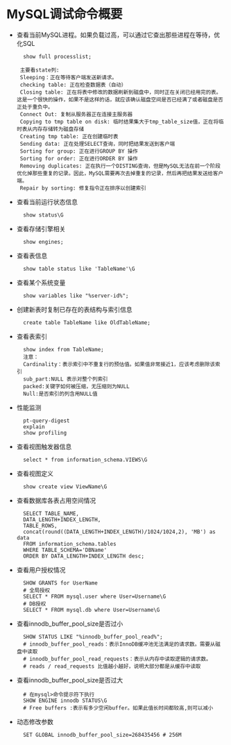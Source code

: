 # MySQL调试命令概要

- 查看当前MySQL进程。如果负载过高，可以通过它查出那些进程在等待，优化SQL

        show full processlist;

       主要看state列:
       Sleeping：正在等待客户端发送新请求。
       checking table: 正在检查数据表（自动）
       Closing table: 正在将表中修改的数据刷新到磁盘中，同时正在关闭已经用完的表。这是一个很快的操作，如果不是这样的话，就应该确认磁盘空间是否已经满了或者磁盘是否正处于重负中。
       Connect Out: 复制从服务器正在连接主服务器
       Copying to tmp table on disk: 临时结果集大于tmp_table_size值，正在将临时表从内存存储转为磁盘存储
       Creating tmp table: 正在创建临时表
       Sending data: 正在处理SELECT查询，同时把结果发送到客户端
       Sorting for group: 正在进行GROUP BY 操作
       Sorting for order: 正在进行ORDER BY 操作
       Removing duplicates: 正在执行一个DISTING查询，但是MySQL无法在前一个阶段优化掉那些重复的记录。因此，MySQL需要再次去掉重复的记录，然后再把结果发送给客户端。
       Repair by sorting: 修复指令正在排序以创建索引

- 查看当前运行状态信息

        show status\G

- 查看存储引擎相关

        show engines;

- 查看表信息

        show table status like 'TableName'\G

- 查看某个系统变量

        show variables like "%server-id%";

- 创建新表时复制已存在的表结构与索引信息

        create table TableName like OldTableName;

- 查看表索引

        show index from TableName;
        注意：
        Cardinality：表示索引中不重复行的预估值。如果值非常接近1，应该考虑删除该索引
        sub_part:NULL 表示对整个列索引
        packed:关键字如何被压缩，无压缩则为NULL
        Null:是否索引的列含用NULL值

- 性能监测

        pt-query-digest
        explain
        show profiling

- 查看视图触发器信息

        select * from information_schema.VIEWS\G

- 查看视图定义

        show create view ViewName\G

- 查看数据库各表占用空间情况

        SELECT TABLE_NAME,
        DATA_LENGTH+INDEX_LENGTH,
        TABLE_ROWS,
        concat(round((DATA_LENGTH+INDEX_LENGTH)/1024/1024,2), 'MB') as data
        FROM information_schema.tables
        WHERE TABLE_SCHEMA='DBName'
        ORDER BY DATA_LENGTH+INDEX_LENGTH desc;

- 查看用户授权情况

        SHOW GRANTS for UserName
        # 全局授权
        SELECT * FROM mysql.user where User=Username\G
        # DB授权
        SELECT * FROM mysql.db where User=Username\G

- 查看innodb_buffer_pool_size是否过小

        SHOW STATUS LIKE "%innodb_buffer_pool_read%";
        # innodb_buffer_pool_reads：表示InnoDB缓冲池无法满足的请求数。需要从磁盘中读取
        # innodb_buffer_pool_read_requests：表示从内存中读取逻辑的请求数。
        # reads / read_requests 比值越小越好，说明大部分都是从缓存中读取

- 查看innodb_buffer_pool_size是否过大
  
        # 在mysql>命令提示符下执行
        SHOW ENGINE innodb STATUS\G
        # Free buffers :表示有多少空闲buffer。如果此值长时间都较高,则可以减小

- 动态修改参数

        SET GLOBAL innodb_buffer_pool_size=268435456 # 256M
